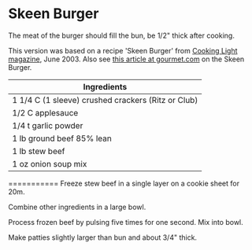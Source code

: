 # Skeen Burger

The meat of the burger should fill the bun, be 1/2" thick after cooking.

This version was based on a recipe 'Skeen Burger' from [Cooking Light magazine](http://www.cookinglight.com/), June 2003.
Also see [this article at gourmet.com](http://www.gourmet.com/restaurants/2008/11/anatomy-of-a-burger) on the Skeen Burger.

| Ingredients |
|---|
|1 1/4 C (1 sleeve) crushed crackers (Ritz or Club)|
|1/2 C applesauce |
|1/4 t garlic powder |
|1 lb ground beef 85% lean |
|1 lb stew beef |
|1 oz onion soup mix |
===========
Freeze stew beef in a single layer on a cookie sheet for 20m.

Combine other ingredients in a large bowl.

Process frozen beef by pulsing five times for one second. Mix into bowl.

Make patties slightly larger than bun and about 3/4" thick.
